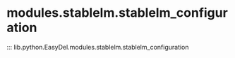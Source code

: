 # modules.stablelm.stablelm_configuration
::: lib.python.EasyDel.modules.stablelm.stablelm_configuration